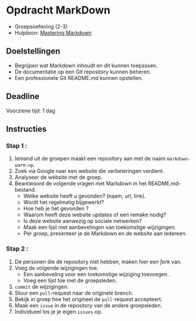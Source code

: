 # Opdracht MarkDown

 - Groepsoefening (2-3)
 - Hulpbron: [Mastering Markdown](https://guides.github.com/features/mastering-markdown/)

## Doelstellingen

 - Begrijpen wat Markdown inhoudt en dit kunnen toepassen.
 - De documentatie op een Git repository kunnen beheren.
 - Een professionele Git README.md kunnen opstellen.


## Deadline

Voorziene tijd: 1 dag

## Instructies


### Stap 1 :
 1. Iemand uit de groepen maakt een repository aan met de naam `markdown-warm-up`.
 1. Zoek via Google naar een website die verbeteringen verdient.
 1. Analyseer de website met de groep.
 1. Beantwoord de volgende vragen met Markdown in het README.md-bestand.
    - Welke website heeft u gevonden? (naam, url, link).
    - Wordt het regelmatig bijgewerkt?
    - Hoe heb je het gevonden ?
    - Waarom heeft deze website updates of een remake nodig?
    - Is deze website aanwezig op sociale netwerken?
    - Maak een lijst met aanbevelingen van toekomstige wijzigingen.
    - Per groep, presenteer je de Markdown en de website aan iedereen.

### Stap 2 :
 1. De personen die de repository niet hebben, maken hier een *fork* van.
 1. Voeg de volgende wijzigingen toe.
    - Een aanbeveling voor een toekomstige wijziging toevoegen .
    - Voeg een lijst toe met de groepsleden.
 1. `commit` de wijzigingen.
 1. Stuur een `pull`-request naar de originele brench.
 1. Bekijk in groep hoe het origineel de `pull`-request accepteert.
 1. Maak een `issue` in de repository van de andere groepsleden.
 1. Individueel los je je eigen `issues` op.